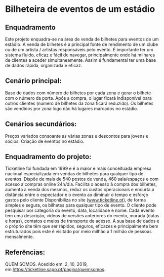 # Bilheteira de eventos de um estádio

## Enquadramento
Este projeto enquadra-se na área de venda de bilhetes para eventos de um estádio.
A venda de bilhetes é a principal fonte de rendimento de um clube ou de um artista / artistas responsáveis pelo evento. É importante ter um sistema fluido, eficaz e fácil de navegar, principalmente onde há milhares de clientes a aceder simultaneamente. Assim é fundamental ter uma base de dados rápida, organizada e eficaz.

## Cenário principal:
Base de dados com número de bilhetes por cada zona e gerar o bilhete com o número da porta. Após a compra, o lugar ficará indisponível para outros clientes (numero de bilhetes da zona ficará reduzido).
Os bilhetes são vendidos por zona logo não há lugares marcados no estádio.

## Cenários secundários:
Preços variados consoante as várias zonas e descontos para jovens e sócios.
Criação de eventos no estádio.

## Enquadramento do projeto:
Ticketline foi fundada em 1999 e é a maior e mais conceituada empresa nacional especializada em vendas de bilhetes para qualquer tipo de eventos.
Dispõe de mais de 540 postos de venda, 460 sala/espaços e com acesso a compras online 24h/dia.
Facilita o acesso à compra dos bilhetes, aumenta a venda dos mesmos, reduz os custos operacionais e encurta a distância entre o espectador e o evento ao diminuir o tempo e esforço gastos pelo cliente
Disponibiliza no site (www.ticketline.pt), de forma simples e segura, os bilhetes para qualquer tipo de evento.
O cliente pode pesquisar por categoria do evento, data, localidade e nome.
Cada evento tem uma descrição, vídeos de versões anteriores do evento, morada (datas e horas), contatos e meios de transporte de acesso.
A sua base de dados e o próprio site têm que ser rápidos, seguros, eficazes e principalmente bem estruturados pois este é visitado por meio milhão a 1 milhão de pessoas mensalmente.

## Referências:
QUEM SOMOS. Acedido em: 2, 10, 2019, em:https://ticketline.sapo.pt/pagina/quemsomos.
